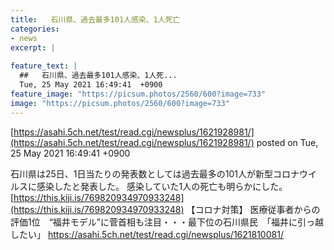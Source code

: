 ```yaml
---
title:   石川県、過去最多101人感染、1人死亡  
categories:
- news
excerpt: |
  
feature_text: |
  ##   石川県、過去最多101人感染、1人死...
  Tue, 25 May 2021 16:49:41  +0900
feature_image: "https://picsum.photos/2560/600?image=733"
image: "https://picsum.photos/2560/600?image=733"
---
```


[https://asahi.5ch.net/test/read.cgi/newsplus/1621928981/](https://asahi.5ch.net/test/read.cgi/newsplus/1621928981/)
posted on Tue, 25 May 2021 16:49:41  +0900

<!--more-->

石川県は25日、1日当たりの発表数としては過去最多の101人が新型コロナウイルスに感染したと発表した。 感染していた1人の死亡も明らかにした。 [https://this.kiji.is/769820934970933248](https://this.kiji.is/769820934970933248) 【コロナ対策】 医療従事者からの評価1位　“福井モデル”に菅首相も注目・・・最下位の石川県民　「福井に引っ越したい」 https://asahi.5ch.net/test/read.cgi/newsplus/1621810081/
